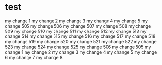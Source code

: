 test
====
my change 1
my change 2
my change 3
my change 4
my change 5
my change 505
my change 506
my change 507
my change 508
my change 509
my change 510
my change 511
my change 512
my change 513
my change 514
my change 515
my change 516
my change 517
my change 518
my change 519
my change 520
my change 521
my change 522
my change 523
my change 524
my change 525
my change 506
my change 505
my change 1
my change 2
my change 3
my change 4
my change 5
my change 6
my change 7
my change 8
